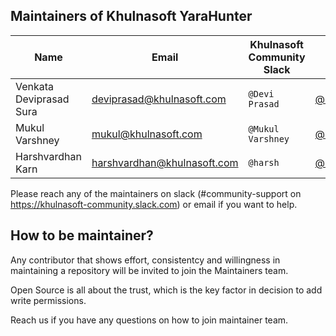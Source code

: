 ## Maintainers of Khulnasoft YaraHunter

| Name                    | Email                     | Khulnasoft Community Slack | GitHub                                               | Company   |
|-------------------------|---------------------------|---------------------------|------------------------------------------------------|-----------|
| Venkata Deviprasad Sura | deviprasad@khulnasoft.com   | `@Devi Prasad`            | [@deviprasad303](https://github.com/deviprasad303)   | Khulnasoft |
| Mukul Varshney          | mukul@khulnasoft.com        | `@Mukul Varshney`         | [@mukulkhulnasoft](https://github.com/mukulkhulnasoft) | Khulnasoft |
| Harshvardhan Karn       | harshvardhan@khulnasoft.com | `@harsh`                  | [@ibreakthecloud](https://github.com/ibreakthecloud) | Khulnasoft |             |                      |                           |                                                   |           |

Please reach any of the maintainers on slack (#community-support on https://khulnasoft-community.slack.com) or email if you want to help.

## How to be maintainer?

Any contributor that shows effort, consistentcy and willingness in maintaining a repository will be invited to join the Maintainers team.

Open Source is all about the trust, which is the key factor in decision to add write permissions.

Reach us if you have any questions on how to join maintainer team.
